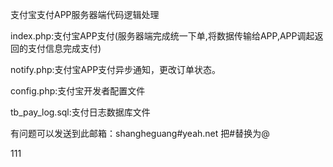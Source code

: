 支付宝支付APP服务器端代码逻辑处理


index.php:支付宝APP支付(服务器端完成统一下单,将数据传输给APP,APP调起返回的支付信息完成支付)

notify.php:支付宝APP支付异步通知，更改订单状态。

config.php:支付宝开发者配置文件

tb_pay_log.sql:支付日志数据库文件


有问题可以发送到此邮箱：shangheguang#yeah.net 把#替换为@



111
